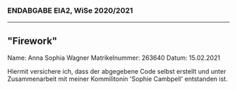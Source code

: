 ### ENDABGABE EIA2, WiSe 2020/2021

<hr>

## "Firework"

Name: Anna Sophia Wagner
Matrikelnummer: 263640
Datum: 15.02.2021

Hiermit versichere ich, dass der abgegebene Code selbst erstellt und unter
Zusammenarbeit mit meiner Kommilitonin 'Sophie Cambpell' entstanden ist. 


